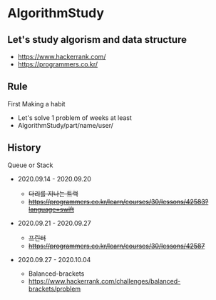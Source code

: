 # AlgorithmStudy

## Let's study algorism and data structure

- https://www.hackerrank.com/
- https://programmers.co.kr/

## Rule 
First Making a habit
- Let's solve 1 problem of weeks at least
- AlgorithmStudy/part/name/user/



## History

Queue or Stack

- 2020.09.14 - 2020.09.20
  - ~~다리를 지나는 트럭~~
  - ~~https://programmers.co.kr/learn/courses/30/lessons/42583?language=swift~~


- 2020.09.21 - 2020.09.27
  - ~~프린터~~ 
  - ~~https://programmers.co.kr/learn/courses/30/lessons/42587~~

- 2020.09.27 - 2020.10.04
  - Balanced-brackets 
  - https://www.hackerrank.com/challenges/balanced-brackets/problem
